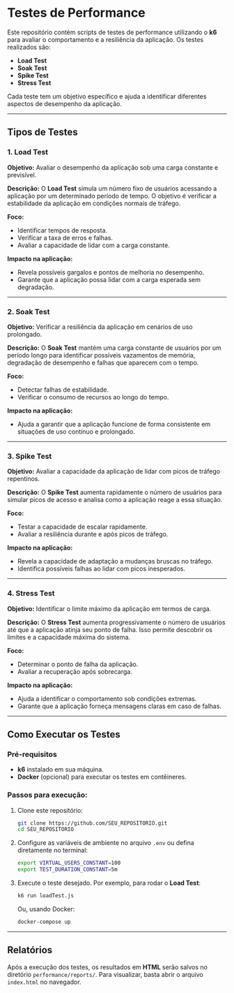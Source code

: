 # Testes de Performance

Este repositório contém scripts de testes de performance utilizando o **k6** para avaliar o comportamento e a resiliência da aplicação. Os testes realizados são:

- **Load Test**
- **Soak Test**
- **Spike Test**
- **Stress Test**

Cada teste tem um objetivo específico e ajuda a identificar diferentes aspectos de desempenho da aplicação.

---

## Tipos de Testes

### 1. **Load Test**

**Objetivo:** Avaliar o desempenho da aplicação sob uma carga constante e previsível.

**Descrição:** 
O **Load Test** simula um número fixo de usuários acessando a aplicação por um determinado período de tempo. O objetivo é verificar a estabilidade da aplicação em condições normais de tráfego.

**Foco:**
- Identificar tempos de resposta.
- Verificar a taxa de erros e falhas.
- Avaliar a capacidade de lidar com a carga constante.

**Impacto na aplicação:**
- Revela possíveis gargalos e pontos de melhoria no desempenho.
- Garante que a aplicação possa lidar com a carga esperada sem degradação.

---

### 2. **Soak Test**

**Objetivo:** Verificar a resiliência da aplicação em cenários de uso prolongado.

**Descrição:** 
O **Soak Test** mantém uma carga constante de usuários por um período longo para identificar possíveis vazamentos de memória, degradação de desempenho e falhas que aparecem com o tempo.

**Foco:**
- Detectar falhas de estabilidade.
- Verificar o consumo de recursos ao longo do tempo.

**Impacto na aplicação:**
- Ajuda a garantir que a aplicação funcione de forma consistente em situações de uso contínuo e prolongado.

---

### 3. **Spike Test**

**Objetivo:** Avaliar a capacidade da aplicação de lidar com picos de tráfego repentinos.

**Descrição:** 
O **Spike Test** aumenta rapidamente o número de usuários para simular picos de acesso e analisa como a aplicação reage a essa situação.

**Foco:**
- Testar a capacidade de escalar rapidamente.
- Avaliar a resiliência durante e após picos de tráfego.

**Impacto na aplicação:**
- Revela a capacidade de adaptação a mudanças bruscas no tráfego.
- Identifica possíveis falhas ao lidar com picos inesperados.

---

### 4. **Stress Test**

**Objetivo:** Identificar o limite máximo da aplicação em termos de carga.

**Descrição:** 
O **Stress Test** aumenta progressivamente o número de usuários até que a aplicação atinja seu ponto de falha. Isso permite descobrir os limites e a capacidade máxima do sistema.

**Foco:**
- Determinar o ponto de falha da aplicação.
- Avaliar a recuperação após sobrecarga.

**Impacto na aplicação:**
- Ajuda a identificar o comportamento sob condições extremas.
- Garante que a aplicação forneça mensagens claras em caso de falhas.

---

## Como Executar os Testes

### Pré-requisitos

- **k6** instalado em sua máquina.
- **Docker** (opcional) para executar os testes em contêineres.

### Passos para execução:

1. Clone este repositório:

    ```bash
    git clone https://github.com/SEU_REPOSITORIO.git
    cd SEU_REPOSITORIO
    ```

2. Configure as variáveis de ambiente no arquivo `.env` ou defina diretamente no terminal:

    ```bash
    export VIRTUAL_USERS_CONSTANT=100
    export TEST_DURATION_CONSTANT=5m
    ```

3. Execute o teste desejado. Por exemplo, para rodar o **Load Test**:

    ```bash
    k6 run loadTest.js
    ```

    Ou, usando Docker:

    ```bash
    docker-compose up
    ```

---

## Relatórios

Após a execução dos testes, os resultados em **HTML** serão salvos no diretório `performance/reports/`. Para visualizar, basta abrir o arquivo `index.html` no navegador.
